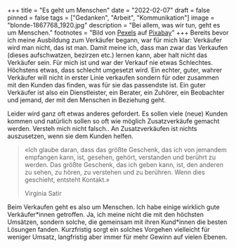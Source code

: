+++
title = "Es geht um Menschen"
date = "2022-02-07"
draft = false
pinned = false
tags = ["Gedanken", "Arbeit", "Kommunikation"]
image = "blonde-1867768_1920.jpg"
description = "Bei allem, was wir tun, geht es um Menschen."
footnotes = "Bild von [Pexels](https://pixabay.com/de/users/pexels-2286921/?utm_source=link-attribution&utm_medium=referral&utm_campaign=image&utm_content=1867768) auf [Pixabay](https://pixabay.com/de/?utm_source=link-attribution&utm_medium=referral&utm_campaign=image&utm_content=1867768)"
+++
Bereits bevor ich meine Ausbildung zum Verkäufer begann, war für mich klar: Verkäufer wird man nicht, das ist man. Damit meine ich, dass man zwar das Verkaufen (dieses aufschwatzen, bezirzen etc.) lernen kann, aber halt nicht das Verkäufer sein. Für mich ist und war der Verkauf nie etwas Schlechtes. Höchstens etwas, dass schlecht umgesetzt wird. Ein echter, guter, wahrer Verkäufer will nicht in erster Linie verkaufen sondern für oder zusammen mit den Kunden das finden, was für sie das passendste ist. Ein guter Verkäufer ist also ein Dienstleister, ein Berater, ein Zuhörer, ein Beobachter und jemand, der mit den Menschen in Beziehung geht.

Leider wird ganz oft etwas anderes gefordert. Es sollen viele (neue) Kunden kommen und natürlich sollen so oft wie möglich Zusatzverkäufe gemacht werden. Versteh mich nicht falsch.. An Zusatzverkäufen ist nichts auszusetzen, wenn sie dem Kunden helfen. 

> «Ich glaube daran, dass das größte Geschenk, das ich von jemandem empfangen kann, ist, gesehen, gehört, verstanden und berührt zu werden. Das größte Geschenk, das ich geben kann, ist, den anderen zu sehen, zu hören, zu verstehen und zu berühren. Wenn dies geschieht, entsteht Kontakt.» 
>
> Virginia Satir

Beim Verkaufen geht es also um Menschen. Ich habe einige wirklich gute Verkäufer\*innen getroffen. Ja, ich meine nicht die mit den höchsten Umsätzen, sondern solche, die gemeinsam mit ihren Kund\*innen die besten Lösungen fanden. Kurzfristig sorgt ein solches Vorgehen vielleicht für weniger Umsatz, langfristig aber immer für mehr Gewinn auf vielen Ebenen.